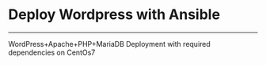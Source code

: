 
# Deploy Wordpress with Ansible
--------------------------------
WordPress+Apache+PHP+MariaDB Deployment with required dependencies on CentOs7

